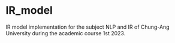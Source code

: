 # IR_model
IR model implementation for the subject NLP and IR of Chung-Ang University during the academic course 1st 2023.

